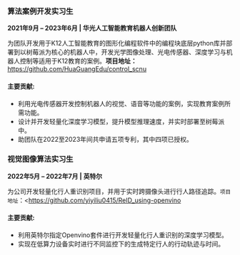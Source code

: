 ### **算法案例开发实习生**  
**2021年9月 – 2023年6月 | 华光人工智能教育机器人创新团队**  

为团队开发用于K12人工智能教育的图形化编程软件中的编程块底层python库并部署到以树莓派为核心的机器人中，开发光学图像处理、光电传感器、深度学习与机器人控制等适用于K12教育的案例。**项目地址：**<https://github.com/HuaGuangEdu/control_scnu>

#### 主要贡献:  
- 利用光电传感器开发控制机器人的视觉、语音等功能的案例，实现教育案例所需功能。  
- 设计并开发轻量化深度学习模型，提升模型推理速度，并实时部署至树莓派中。  
- 助团队在2022至2023年间共申请五项专利，其中四项已授权。



### 视觉图像算法实习生

**2022年5月 – 2022年7月 | 英特尔**

为公司开发轻量化行人重识别项目，并用于实时跨摄像头进行行人路径追踪。`项目地址`：<https://github.com/yiyiliu0415/ReID_using-openvino

#### 主要贡献:

- 利用英特尔指定Openvino套件进行开发轻量化行人重识别的深度学习模型。  
- 实现在低算力设备实时进行不同监控下的生成特定行人的行动轨迹与时间。

